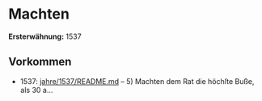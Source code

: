 # Machten

**Ersterwähnung:** 1537

## Vorkommen
- 1537: [jahre/1537/README.md](../jahre/1537/README.md) – 5) Machten dem Rat die höchſte Buße, als 30 a...
